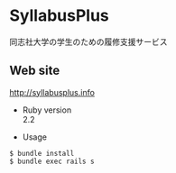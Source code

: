 # SyllabusPlus
同志社大学の学生のための履修支援サービス  

## Web site
http://syllabusplus.info


* Ruby version  
2.2

* Usage  
```
$ bundle install
$ bundle exec rails s
```
